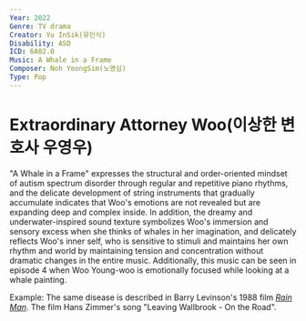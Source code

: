 ```yaml
---
Year: 2022
Genre: TV drama
Creator: Yu InSik(유인식)
Disability: ASD
ICD: 6A02.0
Music: A Whale in a Frame
Composer: Noh YeongSim(노영심)
Type: Pop
---
```


# Extraordinary Attorney Woo(이상한 변호사 우영우)

"A Whale in a Frame" expresses the structural and order-oriented mindset of autism spectrum disorder through regular and repetitive piano rhythms, and the delicate development of string instruments that gradually accumulate indicates that Woo's emotions are not revealed but are expanding deep and complex inside. In addition, the dreamy and underwater-inspired sound texture symbolizes Woo's immersion and sensory excess when she thinks of whales in her imagination, and delicately reflects Woo's inner self, who is sensitive to stimuli and maintains her own rhythm and world by maintaining tension and concentration without dramatic changes in the entire music.
Additionally, this music can be seen in episode 4 when Woo Young-woo is emotionally focused while looking at a whale painting.

Example: The same disease is described in Barry Levinson's 1988 film [*Rain Man*](ahn_ire.md). The film Hans Zimmer's song "Leaving Wallbrook - On the Road".
